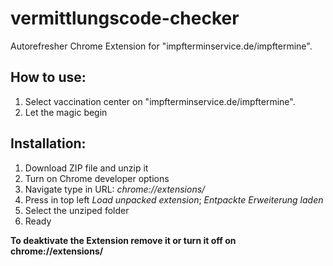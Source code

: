 # vermittlungscode-checker

Autorefresher Chrome Extension for "impfterminservice.de/impftermine".

## How to use:
1. Select vaccination center on "impfterminservice.de/impftermine".
2. Let the magic begin


## Installation:
1. Download ZIP file and unzip it
2. Turn on Chrome developer options 
3. Navigate type in URL: *chrome://extensions/*
4. Press in top left *Load unpacked extension*; *Entpackte Erweiterung laden*
5. Select the unziped folder
6. Ready

**To deaktivate the Extension remove it or turn it off on chrome://extensions/**
